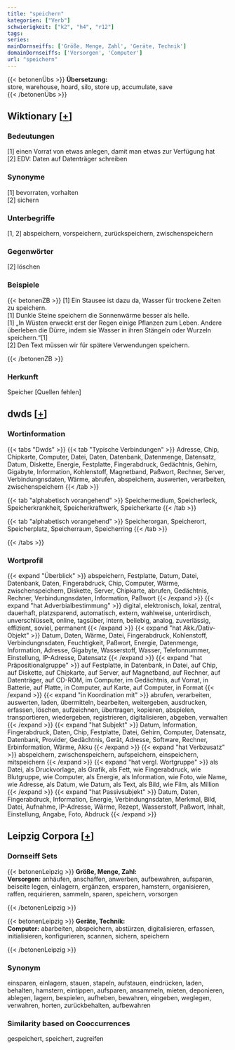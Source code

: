```yaml
---
title: "speichern"
kategorien: ["Verb"]
schwierigkeit: ["k2", "h4", "r12"]
tags:
series:
mainDornseiffs: ['Größe, Menge, Zahl', 'Geräte, Technik']
domainDornseiffs: ['Versorgen', 'Computer']
url: "speichern"
---
```


{{< betonenÜbs >}}
**Übersetzung:**  
store, warehouse, hoard, silo, store up, accumulate, save  
{{< /betonenÜbs >}}

## Wiktionary [[+](https://de.wiktionary.org/wiki/speichern)]

### Bedeutungen
[1] einen Vorrat von etwas anlegen, damit man etwas zur Verfügung hat  
[2] EDV: Daten auf Datenträger schreiben  

### Synonyme
[1] bevorraten, vorhalten  
[2] sichern  

### Unterbegriffe
[1, 2] abspeichern, vorspeichern, zurückspeichern, zwischenspeichern  

### Gegenwörter
[2] löschen  

### Beispiele
{{< betonenZB >}}
[1] Ein Stausee ist dazu da, Wasser für trockene Zeiten zu speichern.  
[1] Dunkle Steine speichern die Sonnenwärme besser als helle.  
[1] „In Wüsten erweckt erst der Regen einige Pflanzen zum Leben. Andere überleben die Dürre, indem sie Wasser in ihren Stängeln oder Wurzeln speichern.“[1]  
[2] Den Text müssen wir für spätere Verwendungen speichern.  

{{< /betonenZB >}}
### Herkunft
Speicher [Quellen fehlen]  



## dwds [[+](https://www.dwds.de/wb/speichern)]

### Wortinformation
{{< tabs "Dwds" >}}
{{< tab "Typische Verbindungen" >}}
Adresse, Chip, Chipkarte, Computer, Datei, Daten, Datenbank, Datenmenge, Datensatz, Datum, Diskette, Energie, Festplatte, Fingerabdruck, Gedächtnis, Gehirn, Gigabyte, Information, Kohlenstoff, Magnetband, Paßwort, Rechner, Server, Verbindungnsdaten, Wärme, abrufen, abspeichern, auswerten, verarbeiten, zwischenspeichern
{{< /tab >}}

{{< tab "alphabetisch vorangehend" >}}
Speichermedium, Speicherleck, Speicherkrankheit, Speicherkraftwerk, Speicherkarte
{{< /tab >}}

{{< tab "alphabetisch vorangehend" >}}
Speicherorgan, Speicherort, Speicherplatz, Speicherraum, Speicherring
{{< /tab >}}

{{< /tabs >}}

### Wortprofil
{{< expand "Überblick" >}} abspeichern, Festplatte, Datum, Datei, Datenbank, Daten, Fingerabdruck, Chip, Computer, Wärme, zwischenspeichern, Diskette, Server, Chipkarte, abrufen, Gedächtnis, Rechner, Verbindungnsdaten, Information, Paßwort {{< /expand >}}
{{< expand "hat Adverbialbestimmung" >}} digital, elektronisch, lokal, zentral, dauerhaft, platzsparend, automatisch, extern, wahlweise, unterirdisch, unverschlüsselt, online, tagsüber, intern, beliebig, analog, zuverlässig, effizient, soviel, permanent {{< /expand >}}
{{< expand "hat Akk./Dativ-Objekt" >}} Datum, Daten, Wärme, Datei, Fingerabdruck, Kohlenstoff, Verbindungnsdaten, Feuchtigkeit, Paßwort, Energie, Datenmenge, Information, Adresse, Gigabyte, Wasserstoff, Wasser, Telefonnummer, Einstellung, IP-Adresse, Datensatz {{< /expand >}}
{{< expand "hat Präpositionalgruppe" >}} auf Festplatte, in Datenbank, in Datei, auf Chip, auf Diskette, auf Chipkarte, auf Server, auf Magnetband, auf Rechner, auf Datenträger, auf CD-ROM, im Computer, im Gedächtnis, auf Vorrat, in Batterie, auf Platte, in Computer, auf Karte, auf Computer, in Format {{< /expand >}}
{{< expand "in Koordination mit" >}} abrufen, verarbeiten, auswerten, laden, übermitteln, bearbeiten, weitergeben, ausdrucken, erfassen, löschen, aufzeichnen, übertragen, kopieren, abspielen, transportieren, wiedergeben, registrieren, digitalisieren, abgeben, verwalten {{< /expand >}}
{{< expand "hat Subjekt" >}} Datum, Information, Fingerabdruck, Daten, Chip, Festplatte, Datei, Gehirn, Computer, Datensatz, Datenbank, Provider, Gedächtnis, Gerät, Adresse, Software, Rechner, Erbinformation, Wärme, Akku {{< /expand >}}
{{< expand "hat Verbzusatz" >}} abspeichern, zwischenspeichern, aufspeichern, einspeichern, mitspeichern {{< /expand >}}
{{< expand "hat vergl. Wortgruppe" >}} als Datei, als Druckvorlage, als Grafik, als Fett, wie Fingerabdruck, wie Blutgruppe, wie Computer, als Energie, als Information, wie Foto, wie Name, wie Adresse, als Datum, wie Datum, als Text, als Bild, wie Film, als Million {{< /expand >}}
{{< expand "hat Passivsubjekt" >}} Datum, Daten, Fingerabdruck, Information, Energie, Verbindungnsdaten, Merkmal, Bild, Datei, Aufnahme, IP-Adresse, Wärme, Rezept, Wasserstoff, Paßwort, Inhalt, Einstellung, Angabe, Foto, Abdruck {{< /expand >}}

## Leipzig Corpora [[+](https://corpora.uni-leipzig.de/en/res?word=speichern&corpusId=deu_newscrawl-public_2018)]

### Dornseiff Sets
{{< betonenLeipzig >}}
**Größe, Menge, Zahl:**  
**Versorgen:** anhäufen, anschaffen, anwerben, aufbewahren, aufsparen, beiseite legen, einlagern, ergänzen, ersparen, hamstern, organisieren, raffen, requirieren, sammeln, sparen, speichern, vorsorgen  

{{< /betonenLeipzig >}}


{{< betonenLeipzig >}}
**Geräte, Technik:**  
**Computer:** abarbeiten, abspeichern, abstürzen, digitalisieren, erfassen, initialisieren, konfigurieren, scannen, sichern, speichern  

{{< /betonenLeipzig >}}

### Synonym
einsparen, einlagern, stauen, stapeln, aufstauen, eindrücken, laden, behalten, hamstern, eintippen, aufsparen, ansammeln, mieten, deponieren, ablegen, lagern, bespielen, aufheben, bewahren, eingeben, weglegen, verwahren, horten, zurückbehalten, aufbewahren


### Similarity based on Cooccurrences
gespeichert, speichert, zugreifen


